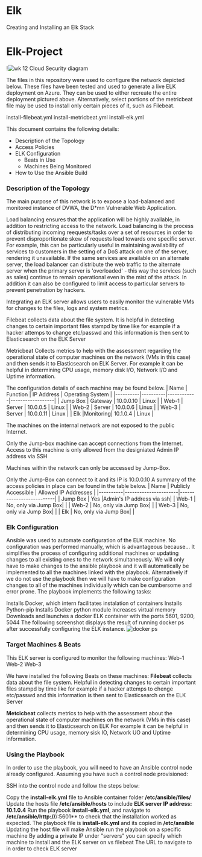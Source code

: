 # Elk
Creating and Installing an Elk Stack
# Elk-Project

!![wk 12 Cloud Security diagram](https://user-images.githubusercontent.com/84750551/121426668-d5aeec00-c941-11eb-9427-b7fec87c4e41.png)


The files in this repository were used to configure the network depicted below.
These files have been tested and used to generate a live ELK deployment on Azure. They can be used to either recreate the entire deployment pictured above. Alternatively, select portions of the metricbeat file may be used to install only certain pieces of it, such as Filebeat.

install-filebeat.yml
install-metricbeat.yml
install-elk.yml

This document contains the following details:
- Description of the Topology
- Access Policies
- ELK Configuration
  - Beats in Use
  - Machines Being Monitored
- How to Use the Ansible Build

### Description of the Topology

The main purpose of this network is to expose a load-balanced and monitored instance of DVWA, the D*mn Vulnerable Web Application.

Load balancing ensures that the application will be highly available, in addition to restricting access to the network.
Load balancing is the process of distributing incoming reequests/tasks over a set of resources in order to prevent disproportionate skew of requests load towards one specific server. For example, this can be particularly useful in maintaining availability of services to customers in the setting of a DoS attack on one of the server, rendering it unavailable. If the same services are available on an alternate server, the load balancer can distribute the web traffic to the alternate server when the primary server is 'overloaded' - this way the services (such as sales) continue to remain operational even in the mist of the attack. In addition it can also be configured to limit access to particular servers to prevent penetration by hackers.

Integrating an ELK server allows users to easily monitor the vulnerable VMs for changes to the files, logs and system metrics.

Filebeat collects data about the file system. It is helpful in detecting changes to certain important files stampd by time like for example if a hacker attemps to change etc/passwd and this information is then sent to Elasticsearch on the ELK Server

Metricbeat Collects metrics to help with the assessment regarding the operational state of computer machines on the network (VMs in this case) and then sends it to Elasticsearch on ELK Server. For example it can be helpful in determining CPU usage, memory disk I/O, Network I/O and Uptime information.

The configuration details of each machine may be found below.
| Name     | Function | IP Address | Operating System |
|----------|----------|------------|------------------|
| Jump Box | Gateway  | 10.0.0.10  | Linux            |
| Web-1    | Server   | 10.0.0.5   | Linux            |
| Web-2    | Server   | 10.0.0.6   | Linux            |
| Web-3    | Server   | 10.0.0.11  | Linux            |
| Elk      |Monitoring| 10.1.0.4   | Linux            |

The machines on the internal network are not exposed to the public Internet.

Only the Jump-box machine can accept connections from the Internet. Access to this machine is only allowed from the designiated Admin IP address via SSH

Machines within the network can only be accessed by Jump-Box.

Only the Jump-Box can connect to it and its IP is 10.0.0.10
A summary of the access policies in place can be found in the table below.
| Name     | Publicly Accessible  | Allowed IP Addresses     |
|----------|----------------------|--------------------------|
| Jump Box | Yes                  |Admin's IP address via ssh|
|  Web-1   | No, only via Jump Box|                          |
|  Web-2   | No, only via Jump Box|                          |
|  Web-3   | No, only via Jump Box|                          |
|  Elk     | No, only via Jump Box|                          |

### Elk Configuration

Ansible was used to automate configuration of the ELK machine. No configuration was performed manually, which is advantageous because...
It simplifies the process of configuring additional machines or updating changes to all existing ones to the network simultaneously. We will only have to make changes to the ansible playbook and it will automatically be implemented to all the machines linked with the playbook. Alternatively if we do not use the playbook then we will have to make configuration changes to all of the machines individually which can be cumbersome and error prone.
The playbook implements the following tasks:

Installs Docker, which intern facilitates instalation of containers
Installs Python-pip
Installs Docker python module
Increases virtual memory
Downloads and launches a docker ELK container with the ports 5601, 9200, 5044
The following screenshot displays the result of running docker ps after successfully configuring the ELK instance.
![docker ps](https://user-images.githubusercontent.com/84750551/121428017-5ae6d080-c943-11eb-9848-666736b61128.png)


### Target Machines & Beats
This ELK server is configured to monitor the following machines:
Web-1
Web-2
Web-3

We have installed the following Beats on these machines:
**Filebeat** collects data about the file system. Helpful in detecting changes to certain important files stampd by time like for example if a hacker attemps to chenge etc/passwd and this information is then sent to Elasticsearch on the ELK Server

**Metcicbeat** collects metrics to help with the assessment about the operational state of computer machines on the network (VMs in this case) and then sends it to Elasticsearch on ELK For example it can be helpful in determining CPU usage, memory sisk IO, Network UO and Uptime information.

### Using the Playbook
In order to use the playbook, you will need to have an Ansible control node already configured. Assuming you have such a control node provisioned:

SSH into the control node and follow the steps below:

Copy the **install-elk.yml** file to Ansible container folder **/etc/ansible/files/**
Update the hosts file **/etc/ansible/hosts** to include **ELK server IP address: 10.1.0.4**
Run the playbook **install-elk.yml**, and navigate to **/etc/ansible/http://**<VM IP>/:5601** to check that the installation worked as expected.
The playbook file is **install-elk.yml** and its copied in **/etc/ansible**
Updating the host file will make Ansible run the playbook on a specific machine
By adding a private IP under "servers" you can specify which machine to install and the ELK server on vs filebeat
The URL to navigate to in order to check ELK server
